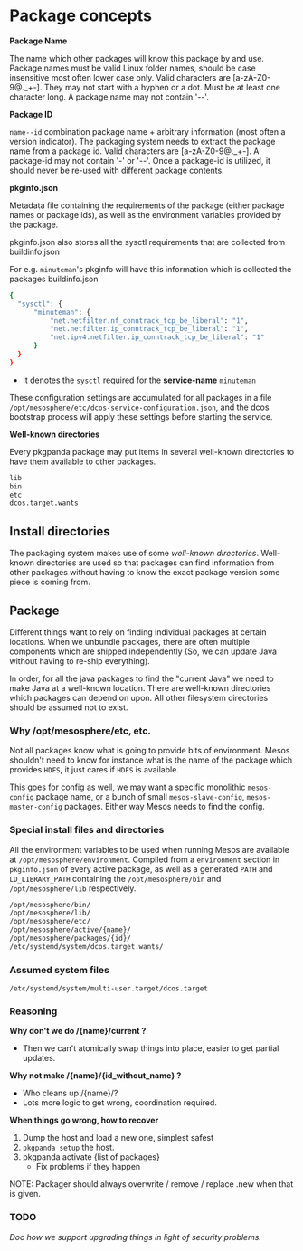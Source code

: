 # Package concepts

**Package Name**

The name which other packages will know this package by and use. Package names must be valid Linux folder names, should
be case insensitive most often lower case only. Valid characters are [a-zA-Z0-9@._+-]. They may not start with a hyphen
or a dot. Must be at least one character long. A package name may not contain '--'.

**Package ID**

`name--id` combination package name + arbitrary information (most often a version indicator). The packaging system
needs to extract the package name from a package id. Valid characters are [a-zA-Z0-9@._+-]. A package-id may not
contain '-' or '--'. Once a package-id is utilized, it should never be re-used with different package contents.

**pkginfo.json**

Metadata file containing the requirements of the package (either package names or package ids), as well as the
environment variables provided by the package.

pkginfo.json also stores all the sysctl requirements that are collected from buildinfo.json

For e.g. `minuteman`'s pkginfo will have this information which is collected the packages buildinfo.json

```bash
{
  "sysctl": {
      "minuteman": {
          "net.netfilter.nf_conntrack_tcp_be_liberal": "1",
          "net.netfilter.ip_conntrack_tcp_be_liberal": "1",
          "net.ipv4.netfilter.ip_conntrack_tcp_be_liberal": "1"
      }
  }
}
```

* It denotes the `sysctl` required for the **service-name** `minuteman`

These configuration settings are accumulated for all packages in a file
`/opt/mesosphere/etc/dcos-service-configuration.json`, and the dcos bootstrap process will apply these settings before
starting the service.

**Well-known directories**

Every pkgpanda package may put items in several well-known directories to have them available to other packages.

```bash
lib
bin
etc
dcos.target.wants
```

## Install directories

The packaging system makes use of some *well-known directories*. Well-known directories are used so that packages can
find information from other packages without having to know the exact package version some piece is coming from.

## Package

Different things want to rely on finding individual packages at certain locations. When we unbundle packages, there are
often multiple components which are shipped independently (So, we can update Java without having to re-ship
everything).

In order, for all the java packages to find the "current Java" we need to make Java at a well-known location. There are
well-known directories which packages can depend on upon. All other filesystem directories should be assumed not to
exist.

### Why /opt/mesosphere/etc, etc.

Not all packages know what is going to provide bits of environment. Mesos shouldn't need to know for instance what is
the name of the package which provides `HDFS`, it just cares if `HDFS` is available.

This goes for config as well, we may want a specific monolithic `mesos-config` package name, or a bunch of small
`mesos-slave-config`, `mesos-master-config` packages. Either way Mesos needs to find the config.

### Special install files and directories

All the environment variables to be used when running Mesos are available at `/opt/mesosphere/environment`. Compiled
from a `environment` section in `pkginfo.json` of every active package, as well as a generated `PATH` and
`LD_LIBRARY_PATH` containing the `/opt/mesosphere/bin` and `/opt/mesosphere/lib` respectively.


```bash
/opt/mesosphere/bin/
/opt/mesosphere/lib/
/opt/mesosphere/etc/
/opt/mesosphere/active/{name}/
/opt/mesosphere/packages/{id}/
/etc/systemd/system/dcos.target.wants/
```

### Assumed system files

`/etc/systemd/system/multi-user.target/dcos.target`

### Reasoning

**Why don't we do /{name}/current ?**

  - Then we can't atomically swap things into place, easier to get partial updates.

**Why not make /{name}/{id_without_name} ?**

  - Who cleans up /{name}/?
  - Lots more logic to get wrong, coordination required.

**When things go wrong, how to recover**

1. Dump the host and load a new one, simplest safest
2. `pkgpanda setup` the host.
3. pkgpanda activate {list of packages}
    - Fix problems if they happen

NOTE: Packager should always overwrite / remove / replace .new when that is given.

### TODO

*Doc how we support upgrading things in light of security problems.*
